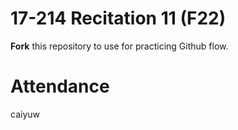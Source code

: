 # 17-214 Recitation 11 (F22)
**Fork** this repository to use for practicing Github flow.

# Attendance
caiyuw